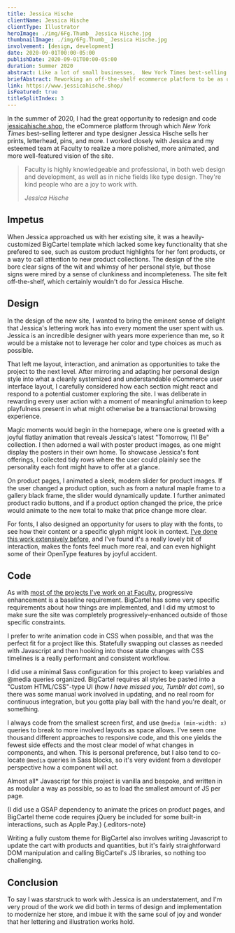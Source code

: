 ```yaml
---
title: Jessica Hische
clientName: Jessica Hische
clientType: Illustrator
heroImage: ./img/6Fg.Thumb_ Jessica Hische.jpg
thumbnailImage: ./img/6Fg.Thumb_ Jessica Hische.jpg
involvement: [design, development]
date: 2020-09-01T00:00-05:00
publishDate: 2020-09-01T00:00-05:00
duration: Summer 2020
abstract: Like a lot of small businesses,  New York Times best-selling author and world-class illustrator Jessica Hische relied on an off-the-shelf ecommerce platform. It was cost-effective and fulfilled her basic needs but she knew there was room for improvement in the experience for her customers, and she tasked me and the team at Faculty with this improvement.
briefAbstract: Reworking an off-the-shelf ecommerce platform to be as unique and expressive as its iconic shopkeeper.
link: https://www.jessicahische.shop/
isFeatured: true
titleSplitIndex: 3
---
```


In the summer of 2020, I had the great opportunity to redesign and code [jessicahische.shop](https://www.jessicahische.shop), the eCommerce platform through which _New York Times_ best-selling letterer and type designer Jessica Hische sells her prints, letterhead, pins, and more. I worked closely with Jessica and my esteemed team at Faculty to realize a more polished, more animated, and more well-featured vision of the site.

<blockquote>
  <p>Faculty is highly knowledgeable and professional, in both web design and development, as well as in niche fields like type design. They're kind people who are a joy to work with.</p>
  
  <cite>Jessica Hische</cite>
</blockquote>

## Impetus

When Jessica approached us with her existing site, it was a heavily-customized BigCartel template which lacked some key functionality that she prefered to see, such as custom product highlights for her font products, or a way to call attention to new product collections. The design of the site bore clear signs of the wit and whimsy of her personal style, but those signs were mired by a sense of clunkiness and incompleteness. The site felt off-the-shelf, which certainly wouldn't do for Jessica Hische.

## Design

In the design of the new site, I wanted to bring the eminent sense of delight that Jessica's lettering work has into every moment the user spent with us. Jessica is an incredible designer with years more experience than me, so it would be a mistake not to leverage her color and type choices as much as possible.

That left me layout, interaction, and animation as opportunities to take the project to the next level. After mirroring and adapting her personal design style into what a cleanly systemized and understandable eCommerce user interface layout, I carefully considered how each section might react and respond to a potential customer exploring the site. I was deliberate in rewarding every user action with a moment of meaningful animation to keep playfulness present in what might otherwise be a transactional browsing experience.

Magic moments would begin in the homepage, where one is greeted with a joyful flatlay animation that reveals Jessica's latest "Tomorrow, I'll Be" collection. I then adorned a wall with poster product images, as one might display the posters in their own home. To showcase Jessica's font offerings, I collected tidy rows where the user could plainly see the personality each font might have to offer at a glance.

On product pages, I animated a sleek, modern slider for product images. If the user changed a product option, such as from a natural maple frame to a gallery black frame, the slider would dynamically update. I further animated product radio buttons, and if a product option changed the price, the price would animate to the new total to make that price change more clear.

For fonts, I also designed an opportunity for users to play with the fonts, to see how their content or a specific glyph might look in context. [I've done this work extensively before](), and I've found it's a really lovely bit of interaction, makes the fonts feel much more real, and can even highlight some of their OpenType features by joyful accident.

## Code

As with [most of the projects I've work on at Faculty](https://faculty.com/standards/best-practices), progressive enhancement is a baseline requirement. BigCartel has some very specific requirements about how things are implemented, and I did my utmost to make sure the site was completely progressively-enhanced outside of those specific constraints.

I prefer to write animation code in CSS when possible, and that was the perfect fit for a project like this. Statefully swapping out classes as needed with Javascript and then hooking into those state changes with CSS timelines is a really performant and consistent workflow.

I did use a minimal Sass configuration for this project to keep variables and @media queries organized. BigCartel requires all styles be pasted into a "Custom HTML/CSS"-type UI (_how I have missed you, Tumblr dot com_), so there was some manual work involved in updating, and no real room for continuous integration, but you gotta play ball with the hand you're dealt, or something.

I always code from the smallest screen first, and use `@media (min-width: x)` queries to break to more involved layouts as space allows. I've seen one thousand different approaches to responsive code, and this one yields the fewest side effects and the most clear model of what changes in components, and when. This is personal preference, but I also tend to co-locate `@media` queries in Sass blocks, so it's very evident from a developer perspective how a component will act.

Almost all\* Javascript for this project is vanilla and bespoke, and written in as modular a way as possible, so as to load the smallest amount of JS per page.

(I did use a GSAP dependency to animate the prices on product pages, and BigCartel theme code requires jQuery be included for some built-in interactions, such as Apple Pay.) {.editors-note}

Writing a fully custom theme for BigCartel also involves writing Javascript to update the cart with products and quantities, but it's fairly straightforward DOM manipulation and calling BigCartel's JS libraries, so nothing too challenging.

## Conclusion

To say I was starstruck to work with Jessica is an understatement, and I'm very proud of the work we did both in terms of design and implementation to modernize her store, and imbue it with the same soul of joy and wonder that her lettering and illustration works hold.
